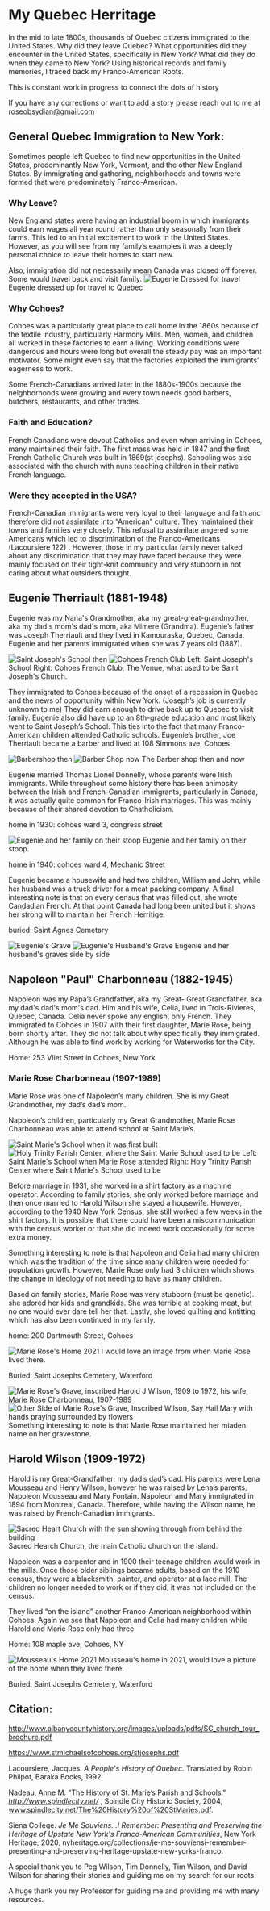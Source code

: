 # My Quebec Herritage
In the mid to late 1800s, thousands of Quebec citizens immigrated to the United States. Why did they leave Quebec? What opportunities did they encounter in the United States, specifically in New York? What did they do when they came to New York? Using historical records and family memories, I traced back my Franco-American Roots. 

This is constant work in progress to connect the dots of history

If you have any corrections or want to add a story please reach out to me at roseobsydian@gmail.com

## General Quebec Immigration to New York:
Sometimes people left Quebec to find new opportunities in the United States, predominantly New York, Vermont, and the other New England States. By immigrating and gathering, neighborhoods and towns were formed that were predominately Franco-American.
### Why Leave?
New England states were having an industrial boom in which immigrants could earn wages all year round rather than only seasonally from their farms. This led to an initial excitement to work in the United States. However, as you will see from my family’s examples it was a deeply personal choice to leave their homes to start new. 

Also, immigration did not necessarily mean Canada was closed off forever. Some would travel back and visit family.
![Eugenie Dressed for travel](/QuebecImages/EugenieQuebec.jpg)
Eugenie dressed up for travel to Quebec

### Why Cohoes?
Cohoes was a particularly great place to call home in the 1860s because of the textile industry, particularly Harmony Mills. Men, women, and children all worked in these factories to earn a living. Working conditions were dangerous and hours were long but overall the steady pay was an important motivator. Some might even say that the factories exploited the immigrants’ eagerness to work.

Some French-Canadians arrived later in the 1880s-1900s because the neighborhoods were growing and every town needs good barbers, butchers, restaurants, and other trades. 
### Faith and Education?
French Canadians were devout Catholics and even when arriving in Cohoes, many maintained their faith. The first mass was held in 1847 and the first French Catholic Church was built in 1869(st josephs). Schooling was also associated with the church with nuns teaching children in their native French language. 
### Were they accepted in the USA?
French-Canadian immigrants were very loyal to their language and faith and therefore did not assimilate into “American” culture. They maintained their towns and families very closely. This refusal to assimilate angered some Americans which led to discrimination of the Franco-Americans (Lacoursiere 122) . However, those in my particular family never talked about any discrimination that they may have faced because they were mainly focused on their tight-knit community and very stubborn in not caring about what outsiders thought.

## Eugenie Therriault (1881-1948)
Eugenie was my Nana's Grandmother, aka my great-great-grandmother, aka my dad's mom's dad's mom, aka Mimere (Grandma). Eugenie’s father was Joseph Therriault and they lived in Kamouraska, Quebec, Canada. Eugenie and her parents immigrated when she was 7 years old (1887). 

![Saint Joseph's School then](/QuebecImages/StJosephSchool.jpg)
![Cohoes French Club](/QuebecImages/CohoesFrenchClub.jpg)
Left: Saint Joseph's School
Right: Cohoes French Club, The Venue, what used to be Saint Joseph's Church.

They immigrated to Cohoes because of the onset of a recession in Quebec and the news of opportunity within New York. (Joseph’s job is currently unknown to me) They did earn enough to drive back up to Quebec to visit family. Eugenie also did have up to an 8th-grade education and most likely went to Saint Joseph’s School. This ties into the fact that many Franco-American children attended Catholic schools. Eugenie’s brother, Joe Therriault became a barber and lived at 108 Simmons ave, Cohoes

![Barbershop then](/QuebecImages/ETherriaultBarber.jpg)
![Barber Shop now](/QuebecImages/ETherriaultBarberHouse.jpg)
The Barber shop then and now

Eugenie married Thomas Lionel Donnelly, whose parents were Irish immigrants. While throughout some history there has been animosity between the Irish and French-Canadian immigrants, particularly in Canada, it was actually quite common for Franco-Irish marriages. This was mainly because of their shared devotion to Chatholicism. 

home in 1930: cohoes ward 3, congress street

![Eugenie and her family on their stoop](/QuebecImages/EugenieStoop.jpg)
Eugenie and her family on their stoop.


home in 1940: cohoes ward 4, Mechanic Street

Eugenie became a housewife and had two children, William and John, while her husband was a truck driver for a meat packing company. A final interesting note is that on every census that was filled out, she wrote Candadian French. At that point Canada had long been united but it shows her strong will to maintain her French Herritige. 

buried: Saint Agnes Cemetary

![Eugenie's Grave](/QuebecImages/EugenieGrave.jpg)
![Eugenie's Husband's Grave](/QuebecImages/EugenieHusbandGrave.jpg)
Eugenie and her husband's graves side by side

## Napoleon "Paul" Charbonneau (1882-1945)
Napoleon was my Papa’s Grandfather, aka my Great- Great Grandfather, aka my dad's dad's mom's dad. Him and his wife, Celia, lived in Trois-Rivieres, Quebec, Canada. Celia never spoke any english, only French. They immigrated to Cohoes in 1907 with their first daughter, Marie Rose, being born shortly after. They did not talk about why specifically they immigrated. Although he was able to find work by working for Waterworks for the City.

Home:  253 Vliet Street in Cohoes, New York

### Marie Rose Charbonneau (1907-1989)
Marie Rose was one of Napoleon’s many children. She is my Great Grandmother, my dad’s dad’s mom.

Napoleon’s children, particularly my Great Grandmother, Marie Rose Charbonneau was able to attend school at Saint Marie’s. 

![Saint Marie's School when it was first built](/QuebecImages/OldStMarie.jpg)
![Holy Trinity Parish Center, where the Saint Marie School used to be](/QuebecImages/StMarieSchool.jpg)
Left: Saint Marie's School when Marie Rose attended 
Right: Holy Trinity Parish Center where Saint Marie's School used to be

Before marriage in 1931, she worked in a shirt factory as a machine operator. According to family stories, she only worked before marriage and then once married to Harold Wilson she stayed a housewife. However, according to the 1940 New York Census, she still worked a few weeks in the shirt factory. It is possible that there could have been a miscommunication with the census worker or that she did indeed work occasionally for some extra money. 

Something interesting to note is that Napoleon and Celia had many children which was the tradition of the time since many children were needed for population growth. However, Marie Rose only had 3 children which shows the change in ideology of not needing to have as many children.


Based on family stories, Marie Rose was very stubborn (must be genetic). she adored her kids and grandkids. She was terrible at cooking meat, but no one would ever dare tell her that. Lastly, she loved quilting and kntitting which has also been continued in my family. 

home: 200 Dartmouth Street, Cohoes

![Marie Rose's Home 2021](/QuebecImages/MarieHome.jpg)
I would love an image from when Marie Rose lived there.


Buried: Saint Josephs Cemetery, Waterford

![Marie Rose's Grave, inscribed Harold J Wilson, 1909 to 1972, his wife, Marie Rose Charbonneau, 1907-1989](/QuebecImages/MarieGrave.jpg)
![Other Side of Marie Rose's Grave, Inscribed Wilson, Say Hail Mary with hands praying surrounded by flowers](/QuebecImages/WilsonGrave.jpg)
Something interesting to note is that Marie Rose maintained her miaden name on her gravestone.

## Harold Wilson (1909-1972)
Harold is my Great-Grandfather; my dad’s dad’s dad. His parents were Lena Mousseau and Henry Wilson, however he was raised by Lena’s parents, Napoleon Mousseau and Mary Fontain. Napoleon and Mary immigrated in 1894 from Montreal, Canada. Therefore, while having the Wilson name, he was raised by French-Canadian immigrants. 

![Sacred Heart Church with the sun showing through from behind the building](/QuebecImages/SacredHeart.jpg)
Sacred Hearch Church, the main Catholic church on the island.

Napoleon was a carpenter and in 1900 their teenage children would work in the mills. Once those older siblings became adults, based on the 1910 census, they were a blacksmith, painter, and operator at a lace mill. The children no longer needed to work or if they did, it was not included on the census.

They lived “on the island” another Franco-American neighborhood within Cohoes. Again we see that Napoleon and Celia had many children while Harold and Marie Rose only had three.
 
Home: 108 maple ave, Cohoes, NY

![Mousseau's Home 2021](/QuebecImages/MousseauHome.jpg)
Mousseau's home in 2021, would love a picture of the home when they lived there.
 
Buried: Saint Josephs Cemetery, Waterford



## Citation:

http://www.albanycountyhistory.org/images/uploads/pdfs/SC_church_tour_brochure.pdf

https://www.stmichaelsofcohoes.org/stjosephs.pdf

Lacoursiere, Jacques. *A People's History of Quebec.* Translated by Robin Philpot, Baraka Books, 1992.

Nadeau, Anne M. "The History of St. Marie’s Parish and Schools." *http://www.spindlecity.net/* , Spindle City Historic Society, 2004, www.spindlecity.net/The%20History%20of%20StMaries.pdf.

Siena College. *Je Me Souviens...I Remember: Presenting and Preserving the Heritage of Upstate New York's Franco-American Communities*, New York Heritage, 2020, nyheritage.org/collections/je-me-souviensi-remember-presenting-and-preserving-heritage-upstate-new-yorks-franco.


A special thank you to Peg Wilson, Tim Donnelly, Tim Wilson, and David Wilson for sharing their stories and guiding me on my search for our roots.

A huge thank you my Professor for guiding me and providing me with many resources.